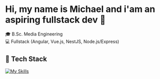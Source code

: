 # Hi, my name is Michael and i'am an aspiring fullstack dev 👋  

🎓 B.Sc. Media Engineering  
💻 Fullstack (Angular, Vue.js, NestJS, Node.js/Express)  

## 🔧 Tech Stack
[![My Skills](https://skillicons.dev/icons?i=angular,vue,js,ts,html,tailwind,bootstrap,css,nestjs,nodejs,py,mongodb,docker,postman,figma)](https://skillicons.dev)

